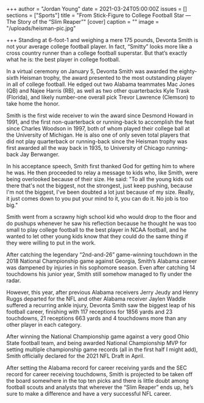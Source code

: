 +++
author = "Jordan Young"
date = 2021-03-24T05:00:00Z
issues = []
sections = ["Sports"]
title = "From Stick-Figure to College Football Star — The Story of the “Slim Reaper”"
[cover]
caption = ""
image = "/uploads/heisman-pic.jpg"

+++
Standing at 6-foot-1 and weighing a mere 175 pounds, Devonta Smith is not your average college football player. In fact, “Smitty” looks more like a cross country runner than a college football superstar. But that’s exactly what he is: the best player in college football.

In a virtual ceremony on January 5, Devonta Smith was awarded the eighty-sixth Heisman trophy, the award presented to the most outstanding player in all of college football. He edged out two Alabama teammates Mac Jones (QB) and Najee Harris (RB), as well as two other quarterbacks Kyle Trask (Florida), and likely number-one overall pick Trevor Lawrence (Clemson) to take home the honor.

Smith is the first wide receiver to win the award since Desmond Howard in 1991, and the first non-quarterback or running-back to accomplish the feat since Charles Woodson in 1997, both of whom played their college ball at the University of Michigan. He is also one of only seven total players that did not play quarterback or running-back since the Heisman trophy was first awarded all the way back in 1935, to University of Chicago running-back Jay Berwanger.

In his acceptance speech, Smith first thanked God for getting him to where he was. He then proceeded to relay a message to kids who, like Smith, were being overlooked because of their size. He said: "To all the young kids out there that's not the biggest, not the strongest, just keep pushing, because I'm not the biggest, I've been doubted a lot just because of my size. Really, it just comes down to you put your mind to it, you can do it. No job is too big."

Smith went from a scrawny high school kid who would drop to the floor and do pushups whenever he saw his reflection because he thought he was too small to play college football to the best player in NCAA football, and he wanted to let other young kids know that they could do the same thing if they were willing to put in the work.

After catching the legendary “2nd-and-26” game-winning touchdown in the 2018 National Championship game against Georgia, Smith’s Alabama career was dampened by injuries in his sophomore season. Even after catching 14 touchdowns his junior year, Smith still somehow managed to fly under the radar.

However, this year, after previous Alabama receivers Jerry Jeudy and Henry Ruggs departed for the NFL and other Alabama receiver Jaylen Waddle suffered a recurring ankle injury, Devonta Smith saw the biggest leap of his football career, finishing with 117 receptions for 1856 yards and 23 touchdowns, 21 receptions 663 yards and 4 touchdowns more than any other player in each category.

After winning the National Championship game against a very good Ohio State football team, and being awarded National Championship MVP for setting multiple championship game records (all in the first half I might add), Smith officially declared for the 2021 NFL Draft in April.

After setting the Alabama record for career receiving yards and the SEC record for career receiving touchdowns, Smith is projected to be taken off the board somewhere in the top ten picks and there is little doubt among football scouts and analysts that wherever the “Slim Reaper” ends up, he’s sure to make a difference and have a very successful NFL career.